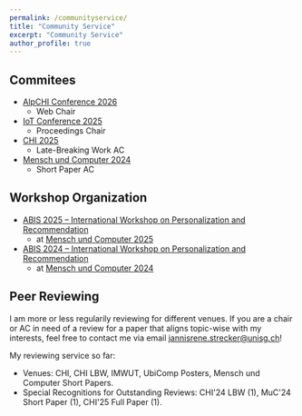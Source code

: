 ```yaml
---
permalink: /communityservice/
title: "Community Service"
excerpt: "Community Service"
author_profile: true
---
```


## Commitees
- [AlpCHI Conference 2026](https://alpchi.org)
    - Web Chair
- [IoT Conference 2025](https://iot-conference.org/iot2025/)
    - Proceedings Chair
- [CHI 2025](https://chi2025.acm.org/for-authors/late-breaking-work/)
    - Late-Breaking Work AC
- [Mensch und Computer 2024](https://muc2024.mensch-und-computer.de/en/program-committee/)
    - Short Paper AC

## Workshop Organization
- [ABIS 2025 – International Workshop on Personalization and Recommendation](https://fg-abis.gi.de/veranstaltung/abis-2025)
    - at [Mensch und Computer 2025](https://muc2025.mensch-und-computer.de/en)
- [ABIS 2024 – International Workshop on Personalization and Recommendation](https://fg-abis.gi.de/veranstaltung/abis-2024)
    - at [Mensch und Computer 2024](https://muc2024.mensch-und-computer.de/en)

## Peer Reviewing

I am more or less regularily reviewing for different venues. If you are a chair or AC in need of a review for a paper that aligns topic-wise with my interests, feel free to contact me via email [jannisrene.strecker@unisg.ch](jannisrene.strecker@unisg.ch)!

My reviewing service so far:

- Venues: CHI, CHI LBW, IMWUT, UbiComp Posters, Mensch und Computer Short Papers.
- Special Recognitions for Outstanding Reviews: CHI'24 LBW (1), MuC'24 Short Paper (1), CHI'25 Full Paper (1).